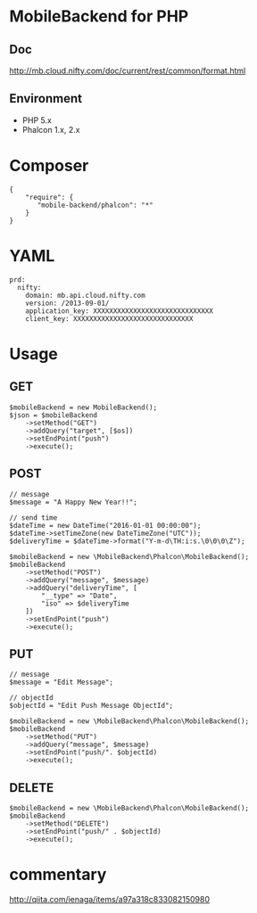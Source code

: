 MobileBackend for PHP
=======


## Doc
http://mb.cloud.nifty.com/doc/current/rest/common/format.html


## Environment

* PHP 5.x
* Phalcon 1.x, 2.x

# Composer

```
{
    "require": {
       "mobile-backend/phalcon": "*"
    }
}
```

# YAML

```
prd:
  nifty:
    domain: mb.api.cloud.nifty.com
    version: /2013-09-01/
    application_key: XXXXXXXXXXXXXXXXXXXXXXXXXXXXXX
    client_key: XXXXXXXXXXXXXXXXXXXXXXXXXXXXXX
```


# Usage

## GET

```
$mobileBackend = new MobileBackend();
$json = $mobileBackend
    ->setMethod("GET")
    ->addQuery("target", [$os])
    ->setEndPoint("push")
    ->execute();
```

## POST

```
// message
$message = "A Happy New Year!!";

// send time
$dateTime = new DateTime("2016-01-01 00:00:00");
$dateTime->setTimeZone(new DateTimeZone("UTC"));
$deliveryTime = $dateTime->format("Y-m-d\TH:i:s.\0\0\0\Z");

$mobileBackend = new \MobileBackend\Phalcon\MobileBackend();
$mobileBackend
    ->setMethod("POST")
    ->addQuery("message", $message)
    ->addQuery("deliveryTime", [
        "__type" => "Date",
        "iso" => $deliveryTime
    ])
    ->setEndPoint("push")
    ->execute();
```

## PUT

```
// message
$message = "Edit Message";

// objectId
$objectId = "Edit Push Message ObjectId";

$mobileBackend = new \MobileBackend\Phalcon\MobileBackend();
$mobileBackend
    ->setMethod("PUT")
    ->addQuery("message", $message)
    ->setEndPoint("push/". $objectId)
    ->execute();
```

## DELETE

```
$mobileBackend = new \MobileBackend\Phalcon\MobileBackend();
$mobileBackend
    ->setMethod("DELETE")
    ->setEndPoint("push/" . $objectId)
    ->execute();
```

# commentary

http://qiita.com/ienaga/items/a97a318c833082150980

